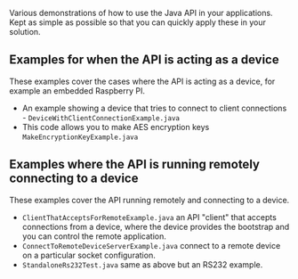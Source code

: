 Various demonstrations of how to use the Java API in your applications. Kept as simple as possible so that you can quickly apply these in your solution.

## Examples for when the API is acting as a device

These examples cover the cases where the API is acting as a device, for example an embedded Raspberry PI.

* An example showing a device that tries to connect to client connections - `DeviceWithClientConnectionExample.java`
* This code allows you to make AES encryption keys `MakeEncryptionKeyExample.java`

## Examples where the API is running remotely connecting to a device

These examples cover the API running remotely and connecting to a device.

* `ClientThatAcceptsForRemoteExample.java` an API "client" that accepts connections from a device, where the device provides the bootstrap and you can control the remote application.
* `ConnectToRemoteDeviceServerExample.java` connect to a remote device on a particular socket configuration.
* `StandaloneRs232Test.java` same as above but an RS232 example.

